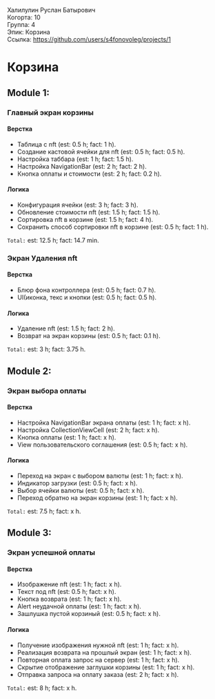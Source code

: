 Халилулин Руслан Батырович
<br /> Когорта: 10
<br /> Группа: 4
<br /> Эпик: Корзина
<br /> Ссылка: https://github.com/users/s4fonovoleg/projects/1

# Корзина


## Module 1:
### Главный экран корзины
#### Верстка
- Таблица с nft (est: 0.5 h; fact: 1 h).
- Создание кастовой ячейки для nft (est: 0.5 h; fact: 0.5 h).
- Настройка таббара (est: 1 h; fact: 1.5 h).
- Настройка NavigationBar (est: 2 h; fact: 2 h).
- Кнопка оплаты и стоимости (est: 2 h; fact: 0.2 h).

#### Логика
- Конфигурация ячейки (est: 3 h; fact: 3 h).
- Обновление стоимости nft (est: 1.5 h; fact: 1.5 h).
- Сортировка nft в корзине (est: 1.5 h; fact: 4 h).
- Сохранить способ сортировки nft в корзине (est: 0.5 h; fact: 1 h).

`Total:` est: 12.5 h; fact: 14.7 min.

### Экран Удаления nft
#### Верстка
- Блюр фона контроллера (est: 0.5 h; fact: 0.7 h).
- UI(иконка, текс и кнопки (est: 0.5 h; fact: 0.5 h).

#### Логика
- Удаление nft (est: 1.5 h; fact: 2 h).
- Возврат на экран корзины (est: 0.5 h; fact: 0.1 h).

`Total:` est: 3 h; fact: 3.75 h.


## Module 2:
### Экран выбора оплаты
#### Верстка
- Настройка NavigationBar экрана оплаты (est: 1 h; fact: x h).
- Настройка CollectionViewCell (est: 2 h; fact: x h).
- Кнопка оплаты (est: 1 h; fact: x h).
- View пользовательского соглашения (est: 0.5 h; fact: x h).

#### Логика
- Переход на экран с выбором валюты (est: 1 h; fact: x h).
- Индикатор загрузки (est: 0.5 h; fact: x h).
- Выбор ячейки валюты (est: 0.5 h; fact: x h).
- Переход обратно на экран корзины (est: 1 h; fact: x h).

`Total:` est: 7.5 h; fact: x h.

## Module 3:
### Экран успешной оплаты
#### Верстка
- Изображение nft (est: 1 h; fact: x h).
- Текст под nft (est: 0.5 h; fact: x h).
- Кнопка возврата (est: 1 h; fact: x h).
- Alert неудачной оплаты (est: 1 h; fact: x h).
- Зашлушка пустой корзиный (est: 0.5 h; fact: x h).

#### Логика
- Получение изображения нужной nft (est: 1 h; fact: x h).
- Реализация возврата на прошлый экран (est: 1 h; fact: x h).
- Повторная оплата запрос на сервер (est: 1 h; fact: x h).
- Скрытие отображение заглушки корзины (est: 1 h; fact: x h).
- Отправка запроса на оплату заказа (est: 2 h; fact: x h).

`Total:` est: 8 h; fact: x h.
